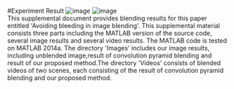 #Experiment Result
![image](https://github.com/hitminxuanwang/DeBleeding/blob/master/Images/flower/blended_convpyr.png)
![image](https://github.com/hitminxuanwang/DeBleeding/blob/master/Images/flower/blended_ours.png)<br>
This supplemental document provides blending results for this paper entitled 'Avoiding bleeding in image
blending'. This supplemental material consists three parts including the MATLAB version of the source code,
several image results and several video results. The MATLAB code  is tested on MATLAB 2014a. The directory 
'Images' includes our image results, including unblended image,result of convolution pyramid blending and
result of our proposed method.The directory 'Videos' consists  of blended videos of two scenes, each consisting of 
the result of  convolution pyramid blending and our proposed method.
